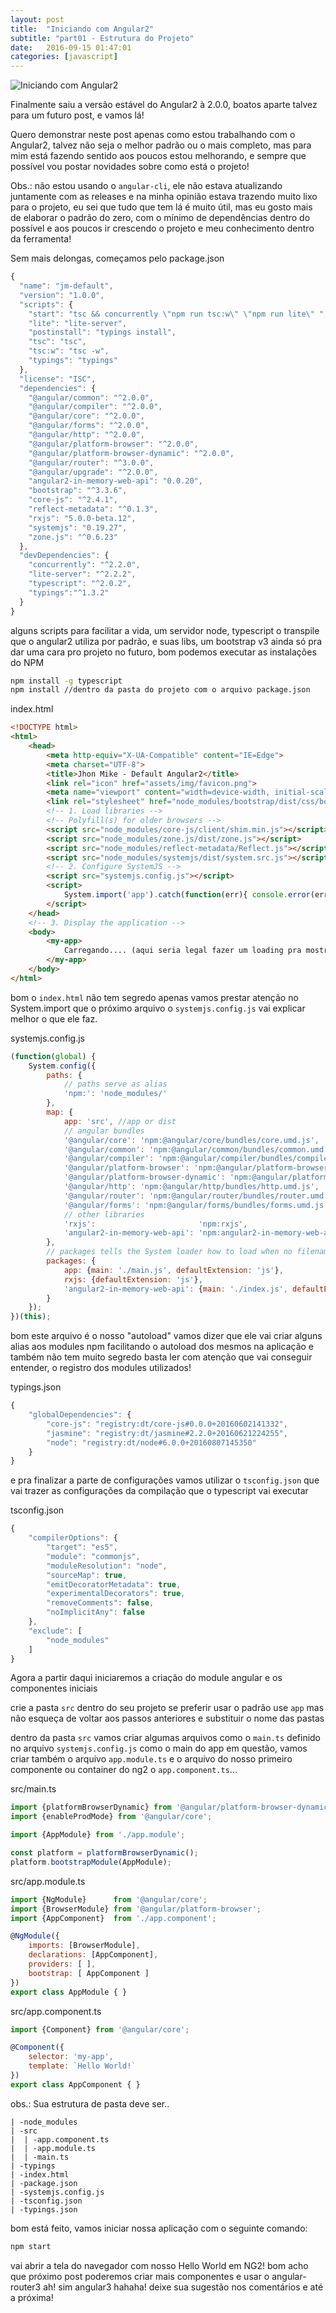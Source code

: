 ```yaml
---
layout: post
title:  "Iniciando com Angular2"
subtitle: "part01 - Estrutura do Projeto"
date:   2016-09-15 01:47:01
categories: [javascript]
---
```

![Iniciando com Angular2](/assets/img/iniciando-com-angular2.png)

Finalmente saiu a versão estável do Angular2 à 2.0.0, boatos aparte talvez para um futuro post, e vamos lá!

Quero demonstrar neste post apenas como estou trabalhando com o Angular2, talvez não seja o melhor padrão ou o mais completo, mas para mim está fazendo sentido aos poucos estou melhorando, e sempre que possível vou postar novidades sobre como está o projeto!

Obs.: não estou usando o `angular-cli`, ele não estava atualizando juntamente com as releases e na minha opinião estava trazendo muito lixo para o projeto, eu sei que tudo que tem lá é muito útil, mas eu gosto mais de elaborar o padrão do zero, com o mínimo de dependências dentro do possível e aos poucos ir crescendo o projeto e meu conhecimento dentro da ferramenta!

Sem mais delongas, começamos pelo package.json
```javascript
{
  "name": "jm-default",
  "version": "1.0.0",
  "scripts": {
    "start": "tsc && concurrently \"npm run tsc:w\" \"npm run lite\" ",
    "lite": "lite-server",
    "postinstall": "typings install",
    "tsc": "tsc",
    "tsc:w": "tsc -w",
    "typings": "typings"
  },
  "license": "ISC",
  "dependencies": {
    "@angular/common": "^2.0.0",
    "@angular/compiler": "^2.0.0",
    "@angular/core": "^2.0.0",
    "@angular/forms": "^2.0.0",
    "@angular/http": "^2.0.0",
    "@angular/platform-browser": "^2.0.0",
    "@angular/platform-browser-dynamic": "^2.0.0",
    "@angular/router": "^3.0.0",
    "@angular/upgrade": "^2.0.0",
    "angular2-in-memory-web-api": "0.0.20",
    "bootstrap": "^3.3.6",
    "core-js": "^2.4.1",
    "reflect-metadata": "^0.1.3",
    "rxjs": "5.0.0-beta.12",
    "systemjs": "0.19.27",
    "zone.js": "^0.6.23"
  },
  "devDependencies": {
    "concurrently": "^2.2.0",
    "lite-server": "^2.2.2",
    "typescript": "^2.0.2",
    "typings":"^1.3.2"
  }
}
```

alguns scripts para facilitar a vida, um servidor node, typescript o transpile que o angular2 utiliza por padrão, e suas libs, um bootstrap v3 ainda só pra dar uma cara pro projeto no futuro, bom podemos executar as instalações do NPM
```bash
npm install -g typescript
npm install //dentro da pasta do projeto com o arquivo package.json
```

index.html
```html
<!DOCTYPE html>
<html>
    <head>
        <meta http-equiv="X-UA-Compatible" content="IE=Edge">
        <meta charset="UTF-8">
        <title>Jhon Mike - Default Angular2</title>
        <link rel="icon" href="assets/img/favicon.png">
        <meta name="viewport" content="width=device-width, initial-scale=1">
        <link rel="stylesheet" href="node_modules/bootstrap/dist/css/bootstrap.min.css">
        <!-- 1. Load libraries -->
        <!-- Polyfill(s) for older browsers -->
        <script src="node_modules/core-js/client/shim.min.js"></script>
        <script src="node_modules/zone.js/dist/zone.js"></script>
        <script src="node_modules/reflect-metadata/Reflect.js"></script>
        <script src="node_modules/systemjs/dist/system.src.js"></script>
        <!-- 2. Configure SystemJS -->
        <script src="systemjs.config.js"></script>
        <script>
            System.import('app').catch(function(err){ console.error(err); });
        </script>
    </head>
    <!-- 3. Display the application -->
    <body>
        <my-app>
            Carregando.... (aqui seria legal fazer um loading pra mostrar antes de carregar sua aplicação!)
        </my-app>
    </body>
</html>
```
bom o `index.html` não tem segredo apenas vamos prestar atenção no System.import que o próximo arquivo o `systemjs.config.js` vai explicar melhor o que ele faz.

systemjs.config.js
```javascript
(function(global) {
    System.config({
        paths: {
            // paths serve as alias
            'npm:': 'node_modules/'
        },
        map: {
            app: 'src', //app or dist
            // angular bundles
            '@angular/core': 'npm:@angular/core/bundles/core.umd.js',
            '@angular/common': 'npm:@angular/common/bundles/common.umd.js',
            '@angular/compiler': 'npm:@angular/compiler/bundles/compiler.umd.js',
            '@angular/platform-browser': 'npm:@angular/platform-browser/bundles/platform-browser.umd.js',
            '@angular/platform-browser-dynamic': 'npm:@angular/platform-browser-dynamic/bundles/platform-browser-dynamic.umd.js',
            '@angular/http': 'npm:@angular/http/bundles/http.umd.js',
            '@angular/router': 'npm:@angular/router/bundles/router.umd.js',
            '@angular/forms': 'npm:@angular/forms/bundles/forms.umd.js',
            // other libraries
            'rxjs':                       'npm:rxjs',
            'angular2-in-memory-web-api': 'npm:angular2-in-memory-web-api'
        },
        // packages tells the System loader how to load when no filename and/or no extension
        packages: {
            app: {main: './main.js', defaultExtension: 'js'},
            rxjs: {defaultExtension: 'js'},
            'angular2-in-memory-web-api': {main: './index.js', defaultExtension: 'js'}
        }
    });
})(this);
```
bom este arquivo é o nosso "autoload" vamos dizer que ele vai criar alguns alias aos modules npm facilitando o autoload dos mesmos na aplicação e também não tem muito segredo basta ler com atenção que vai conseguir entender, o registro dos modules utilizados!

typings.json
```javascript
{
    "globalDependencies": {
        "core-js": "registry:dt/core-js#0.0.0+20160602141332",
        "jasmine": "registry:dt/jasmine#2.2.0+20160621224255",
        "node": "registry:dt/node#6.0.0+20160807145350"
    }
}
```

e pra finalizar a parte de configurações vamos utilizar o `tsconfig.json` que vai trazer as configurações da compilação que o typescript vai executar

tsconfig.json
```javascript
{
    "compilerOptions": {
        "target": "es5",
        "module": "commonjs",
        "moduleResolution": "node",
        "sourceMap": true,
        "emitDecoratorMetadata": true,
        "experimentalDecorators": true,
        "removeComments": false,
        "noImplicitAny": false
    },
    "exclude": [
        "node_modules"
    ]
}
```

Agora a partir daqui iniciaremos a criação do module angular e os componentes iniciais

crie a pasta `src` dentro do seu projeto se preferir usar o padrão use `app` mas não esqueça de voltar aos passos anteriores e substituir o nome das pastas

dentro da pasta `src` vamos criar algumas arquivos como o `main.ts` definido no arquivo `systemjs.config.js` como o main do app em questão, vamos criar também o arquivo `app.module.ts` e o arquivo do nosso primeiro componente ou container do ng2 o `app.component.ts`...

src/main.ts
```javascript
import {platformBrowserDynamic} from '@angular/platform-browser-dynamic';
import {enableProdMode} from '@angular/core';

import {AppModule} from './app.module';

const platform = platformBrowserDynamic();
platform.bootstrapModule(AppModule);
```

src/app.module.ts
```javascript
import {NgModule}      from '@angular/core';
import {BrowserModule} from '@angular/platform-browser';
import {AppComponent}  from './app.component';

@NgModule({
    imports: [BrowserModule],
    declarations: [AppComponent],
    providers: [ ],
    bootstrap: [ AppComponent ]
})
export class AppModule { }
```

src/app.component.ts
```javascript
import {Component} from '@angular/core';

@Component({
    selector: 'my-app',
    template: `Hello World!`
})
export class AppComponent { }
```

obs.: Sua estrutura de pasta deve ser..
```
| -node_modules
| -src
|  | -app.component.ts
|  | -app.module.ts
|  | -main.ts
| -typings
| -index.html
| -package.json
| -systemjs.config.js
| -tsconfig.json
| -typings.json
```

bom está feito, vamos iniciar nossa aplicação com o seguinte comando:

```bash
npm start
```
vai abrir a tela do navegador com nosso Hello World em NG2! bom acho que próximo post poderemos criar mais componentes e usar o angular-router3 ah! sim angular3 hahaha! deixe sua sugestão nos comentários e até a próxima!

